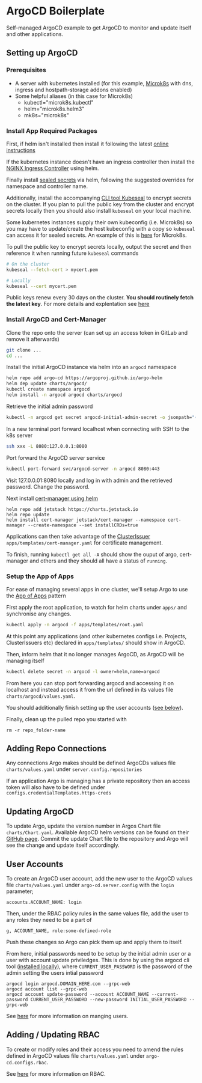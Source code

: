# ArgoCD Boilerplate

Self-managed ArgoCD example to get ArgoCD to monitor and update itself and other applications.

## Setting up ArgoCD

### Prerequisites

- A server with kubernetes installed (for this example, [Microk8s](https://microk8s.io/) with dns, ingress and hostpath-storage addons enabled)
- Some helpful aliases (in this case for Microk8s)
  - kubectl="microk8s.kubectl"
  - helm="microk8s.helm3"
  - mk8s="microk8s"

### Install App Required Packages

First, if helm isn't installed then install it following the latest [online instructions](https://helm.sh/)

If the kubernetes instance doesn't have an ingress controller then install the [NGINX Ingress Controller](https://docs.nginx.com/nginx-ingress-controller/installation/installation-with-helm/) using helm.

Finally install [sealed secrets](https://github.com/bitnami-labs/sealed-secrets#installation) via helm, following the suggested overrides for namespace and controller name.

Additionally, install the accompanying [CLI tool Kubeseal](https://github.com/bitnami-labs/sealed-secrets#kubeseal) to encrypt secrets on the cluster. If you plan to pull the public key from the cluster and encrypt secrets locally then you should also install `kubeseal` on your local machine.

Some kubernetes instances supply their own kubeconfig (i.e. Microk8s) so you may have to update/create the host kubeconfig with a copy so `kubeseal` can access it for sealed secrets. An example of this is [here](https://microk8s.io/docs/working-with-kubectl) for Microk8s.

To pull the public key to encrypt secrets locally, output the secret and then reference it when running future `kubeseal` commands

```bash
# On the cluster
kubeseal --fetch-cert > mycert.pem

# Locally
kubeseal --cert mycert.pem
```

Public keys renew every 30 days on the cluster. **You should routinely fetch the latest key**. For more details and explentation see [here](https://github.com/bitnami-labs/sealed-secrets#common-misconceptions-about-key-renewal)

### Install ArgoCD and Cert-Manager

Clone the repo onto the server (can set up an access token in GitLab and remove it afterwards)

```bash
git clone ...
cd ...
```

Install the initial ArgoCD instance via helm into an `argocd` namespace

```bash
helm repo add argo-cd https://argoproj.github.io/argo-helm
helm dep update charts/argocd/
kubectl create namespace argocd
helm install -n argocd argocd charts/argocd
```

Retrieve the initial admin password

```bash
kubectl -n argocd get secret argocd-initial-admin-secret -o jsonpath="{.data.password}" | base64 -d; echo
```

In a new terminal port forward localhost when connecting with SSH to the k8s server

```bash
ssh xxx -L 8080:127.0.0.1:8080
```

Port forward the ArgoCD server service

```bash
kubectl port-forward svc/argocd-server -n argocd 8080:443
```

Visit 127.0.0.01:8080 locally and log in with admin and the retrieved password. Change the password.

Next install [cert-manager using helm](https://cert-manager.io/docs/installation/helm/)

```
helm repo add jetstack https://charts.jetstack.io
helm repo update
helm install cert-manager jetstack/cert-manager --namespace cert-manager --create-namespace --set installCRDs=true
```

Applications can then take advantage of the [ClusterIssuer](https://microk8s.io/docs/addon-cert-manager) `apps/templates/cert-manager.yaml` for certificate management.

To finish, running `kubectl get all -A` should show the ouput of argo, cert-manager and others and they should all have a status of `running`.

### Setup the App of Apps

For ease of managing several apps in one cluster, we'll setup Argo to use the [App of Apps](https://argo-cd.readthedocs.io/en/stable/operator-manual/cluster-bootstrapping/#app-of-apps-pattern) pattern

First apply the root application, to watch for helm charts under `apps/` and synchronise any changes.

```bash
kubectl apply -n argocd -f apps/templates/root.yaml
```

At this point any applications (and other kubernetes configs i.e. Projects, ClusterIssuers etc) declared in `apps/templates/` should show in ArgoCD.

Then, inform helm that it no longer manages ArgoCD, as ArgoCD will be managing itself

```bash
kubectl delete secret -n argocd -l owner=helm,name=argocd
```

From here you can stop port forwarding argocd and accessing it on localhost and instead access it from the url defined in its values file `charts/argocd/values.yaml`.

You should additionally finish setting up the user accounts ([see below](#user-accounts)).

Finally, clean up the pulled repo you started with

```
rm -r repo_folder-name
```

## Adding Repo Connections

Any connections Argo makes should be defined ArgoCDs values file `charts/values.yaml` under `server.config.repositories`

If an application Argo is managing has a private repository then an access token will also have to be defined under `configs.credentialTemplates.https-creds`

## Updating ArgoCD

To update Argo, update the version number in Argos Chart file `charts/Chart.yaml`. Available ArgoCD helm versions can be found on their [GitHub page](https://github.com/argoproj/argo-helm/releases). Commit the update Chart file to the repository and Argo will see the change and update itself accordingly.

## User Accounts

To create an ArgoCD user account, add the new user to the ArgoCD values file `charts/values.yaml` under `argo-cd.server.config` with the `login` parameter;

`accounts.ACCOUNT_NAME: login`

Then, under the RBAC policy rules in the same values file, add the user to any roles they need to be a part of

`g, ACCOUNT_NAME, role:some-defined-role`

Push these changes so Argo can pick them up and apply them to itself.

From here, initial passwords need to be setup by the initial admin user or a user with account update priviledges. This is done by using the argocd cli tool ([installed locally](https://argo-cd.readthedocs.io/en/stable/cli_installation/#installation)), where `CURRENT_USER_PASSWORD` is the password of the admin setting the users intial password

```
argocd login argocd.DOMAIN_HERE.com --grpc-web
argocd account list --grpc-web
argocd account update-password --account ACCOUNT_NAME --current-password CURRENT_USER_PASSWORD --new-password INITIAL_USER_PASSWORD --grpc-web
```

See [here](https://github.com/argoproj/argo-cd/blob/master/docs/operator-manual/user-management/index.md#manage-users) for more information on manging users.

## Adding / Updating RBAC

To create or modify roles and their access you need to amend the rules defined in ArgoCD values file `charts/values.yaml` under `argo-cd.configs.rbac`.

See [here](https://github.com/argoproj/argo-cd/blob/master/docs/operator-manual/rbac.md) for more information on RBAC.
